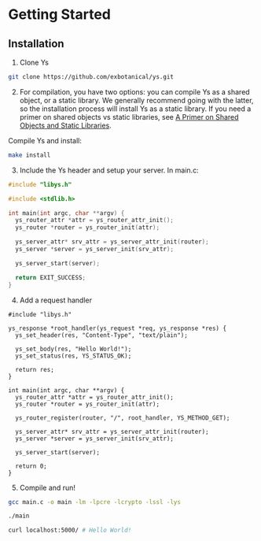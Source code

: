 # Getting Started

## Installation

1. Clone Ys

```sh [git]
git clone https://github.com/exbotanical/ys.git
```

2. For compilation, you have two options: you can compile Ys as a shared object, or a static library. We generally recommend going with the latter, so the installation process will install Ys as a static library. If you need a primer on shared objects vs static libraries, see [A Primer on Shared Objects and Static Libraries](./shared-vs-static.md).

Compile Ys and install:
```sh
make install
```

3. Include the Ys header and setup your server. In main.c:

```c
#include "libys.h"

#include <stdlib.h>

int main(int argc, char **argv) {
  ys_router_attr *attr = ys_router_attr_init();
  ys_router *router = ys_router_init(attr);

  ys_server_attr* srv_attr = ys_server_attr_init(router);
  ys_server *server = ys_server_init(srv_attr);

  ys_server_start(server);

  return EXIT_SUCCESS;
}
```

4. Add a request handler

```c{3-10,16}
#include "libys.h"

ys_response *root_handler(ys_request *req, ys_response *res) {
  ys_set_header(res, "Content-Type", "text/plain");

  ys_set_body(res, "Hello World!");
  ys_set_status(res, YS_STATUS_OK);

  return res;
}

int main(int argc, char **argv) {
  ys_router_attr *attr = ys_router_attr_init();
  ys_router *router = ys_router_init(attr);

  ys_router_register(router, "/", root_handler, YS_METHOD_GET);

  ys_server_attr* srv_attr = ys_server_attr_init(router);
  ys_server *server = ys_server_init(srv_attr);

  ys_server_start(server);

  return 0;
}
```

5. Compile and run!


```sh [gcc]
gcc main.c -o main -lm -lpcre -lcrypto -lssl -lys
```

```sh
./main
```

```sh
curl localhost:5000/ # Hello World!
```
